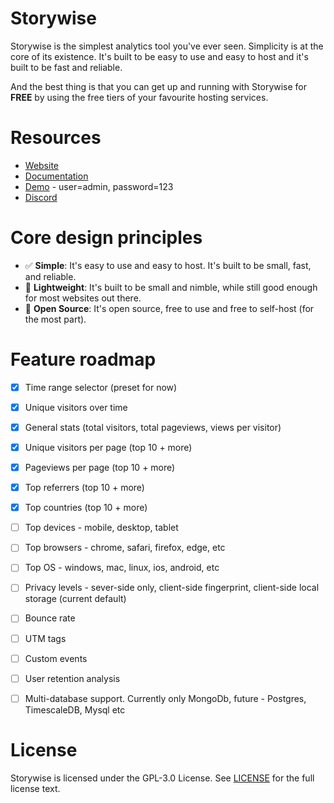 # Storywise


Storywise is the simplest analytics tool you've ever seen. Simplicity is at the core of its existence. It's built to be easy to use and easy to host and it's built to be fast and reliable. 

And the best thing is that you can get up and running with Storywise for **FREE** by using the free tiers of your favourite hosting services.

# Resources

- [Website](https://joinstorywise.com)
- [Documentation](https://joinstorywise.com/docs)
- [Demo](https://demo.joinstorywise.com/admin) - user=admin, password=123
- [Discord](https://discord.gg/vuWTHEGB2y)

# Core design principles

- ✅ **Simple**: It's easy to use and easy to host. It's built to be small, fast, and reliable.
- 🚀 **Lightweight**: It's built to be small and nimble, while still good enough for most websites out there.
- 🫴 **Open Source**: It's open source, free to use and free to self-host (for the most part).

# Feature roadmap
- [x] Time range selector (preset for now)
- [x] Unique visitors over time
- [x] General stats (total visitors, total pageviews, views per visitor)
- [x] Unique visitors per page (top 10 + more)
- [x] Pageviews per page (top 10 + more)
- [x] Top referrers (top 10 + more)
- [x] Top countries (top 10 + more)
- [ ] Top devices - mobile, desktop, tablet
- [ ] Top browsers - chrome, safari, firefox, edge, etc
- [ ] Top OS - windows, mac, linux, ios, android, etc
- [ ] Privacy levels - sever-side only, client-side fingerprint, client-side local storage (current default)
- [ ] Bounce rate
- [ ] UTM tags
- [ ] Custom events
- [ ] User retention analysis
- [ ] Multi-database support. Currently only MongoDb, future - Postgres, TimescaleDB, Mysql etc


# License

Storywise is licensed under the GPL-3.0 License. See [LICENSE](LICENSE.md) for the full license text.
